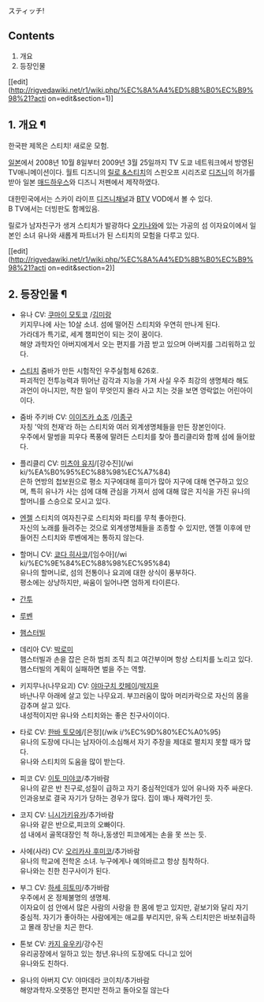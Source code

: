 スティッチ!

## Contents

    

1. 개요 
2. 등장인물 

[[edit](http://rigvedawiki.net/r1/wiki.php/%EC%8A%A4%ED%8B%B0%EC%B9%98%21?acti
on=edit&section=1)]

## 1. 개요 ¶

한국판 제목은 스티치! 새로운 모험.

  

[일본](%EC%9D%BC%EB%B3%B8.md)에서 2008년 10월 8일부터 2009년 3월 25일까지 TV 도쿄 네트워크에서
방영된 TV애니메이션이다. 월트 디즈니의 [릴로 &스티치](%EB%A6%B4%EB%A1%9C%20%26%20%EC%8A%A4%ED%8B%B0%EC%B9%98.md)의 스핀오프 시리즈로
[디즈니](%EB%94%94%EC%A6%88%EB%8B%88.md)의 허가를 받아 일본
[매드하우스](%EB%A7%A4%EB%93%9C%ED%95%98%EC%9A%B0%EC%8A%A4.md)와 디즈니 저펜에서 제작하였다.

  

대한민국에서는 스카이 라이프 [디즈니채널](%EB%94%94%EC%A6%88%EB%8B%88%20%EC%B1%84%EB%84%90.md)과 [BTV](B%20TV.md) VOD에서 볼 수 있다.  
B TV에서는 더빙판도 함께있음.

  

릴로가 남자친구가 생겨 스티치가 발광하다 [오키나와](%EC%98%A4%ED%82%A4%EB%82%98%EC%99%80.md)에 있는
가공의 섬 이자요이에서 일본인 소녀 유나와 새롭게 파트너가 된 스티치의 모험을 다루고 있다.

  

[[edit](http://rigvedawiki.net/r1/wiki.php/%EC%8A%A4%ED%8B%B0%EC%B9%98%21?acti
on=edit&section=2)]

## 2. 등장인물 ¶

  * 유나 
CV: [쿠마이 모토코](%EC%BF%A0%EB%A7%88%EC%9D%B4%20%EB%AA%A8%ED%86%A0%EC%BD%94.md)
/[김미랑](%EA%B9%80%EB%AF%B8%EB%9E%91.md)  
키지무나에 사는 10살 소녀. 섬에 떨어진 스티치와 우연히 만나게 된다.  
가라데가 특기로, 세계 챔피언이 되는 것이 꿈이다.  
해양 과학자인 아버지에게서 오는 편지를 가끔 받고 있으며 아버지를 그리워하고 있다.

  

  * [스티치](%EC%8A%A4%ED%8B%B0%EC%B9%98.md)
줌바가 만든 시험작인 우주실험체 626호.  
파괴적인 전투능력과 뛰어난 감각과 지능을 가져 사실 우주 최강의 생명체라 해도 과언이 아니지만, 착한 일이 무엇인지 몰라 사고 치는 것을
보면 영락없는 어린아이이다.

  

  * 줌바 주키바 
CV: [이이즈카 쇼조](%EC%9D%B4%EC%9D%B4%EC%A6%88%EC%B9%B4%20%EC%87%BC%EC%A1%B0.md)
/[이종구](%EC%9D%B4%EC%A2%85%EA%B5%AC.md)  
자칭 '악의 천재'라 하는 스티치와 여러 외계생명체들을 만든 장본인이다.  
우주에서 말썽을 피우다 폭풍에 말려든 스티치를 찾아 플리클리와 함께 섬에 들어왔다.

  

  * 플리클리
CV: [미츠야 유지](%EB%AF%B8%EC%B8%A0%EC%95%BC%20%EC%9C%A0%EC%A7%80.md)/[강수진](/wi
ki/%EA%B0%95%EC%88%98%EC%A7%84)  
은하 연방의 첩보원으로 평소 지구에대해 흥미가 많아 지구에 대해 연구하고 있으며, 특히 유나가 사는 섬에 대해 관심을 가져서 섬에 대해 많은
지식을 가진 유나의 할머니를 스승으로 모시고 있다.

  

  * [엔젤](%EC%97%94%EC%A0%A4%28%EC%8A%A4%ED%8B%B0%EC%B9%98%20%EC%8B%9C%EB%A6%AC%EC%A6%88%29.md)
스티치의 여자친구로 스티치와 파티를 무척 좋아한다.  
자신의 노래를 들려주는 것으로 외계생명체들을 조종할 수 있지만, 엔젤 이후에 만들어진 스티치와 루벤에게는 통하지 않는다.

  

  * 할머니
CV: [쿄다 히사코](%EC%BF%84%EB%8B%A4%20%ED%9E%88%EC%82%AC%EC%BD%94.md)/[임수아](/wi
ki/%EC%9E%84%EC%88%98%EC%95%84)  
유나의 할머니로, 섬의 전통이나 요괴에 대한 상식이 풍부하다.  
평소에는 상냥하지만, 싸움이 일어나면 엄하게 타이른다.

  

  * [간투](%EA%B0%84%ED%88%AC.md)
  * [루벤](%EB%A3%A8%EB%B2%A4%28%EC%8A%A4%ED%8B%B0%EC%B9%98%20%EC%8B%9C%EB%A6%AC%EC%A6%88%29.md)
  * [햄스터빌](%ED%96%84%EC%8A%A4%ED%84%B0%EB%B9%8C.md)
  * 데리아 
CV: [박로미](%EB%B0%95%EB%A1%9C%EB%AF%B8.md)  
햄스터빌과 손을 잡은 은하 범죄 조직 최고 여간부이며 항상 스티치를 노리고 있다.햄스터빌의 계획이 실패하면 벌을 주는 역할.

  

  * 키지무나(나무요괴)
CV: [야마구치 캇페이](%EC%95%BC%EB%A7%88%EA%B5%AC%EC%B9%98%20%EC%BA%87%ED%8E%98%EC%9D%B4.md)/[박지윤](%EB%B0%95%EC%A7%80%EC%9C%A4.md)  
바냔나무 아래에 살고 있는 나무요괴. 부끄러움이 많아 머리카락으로 자신의 몸을 감추며 살고 있다.  
내성적이지만 유나와 스티치와는 좋은 친구사이이다.

  

  * 타로
CV: [한바 토모에](%ED%95%9C%EB%B0%94%20%ED%86%A0%EB%AA%A8%EC%97%90.md)/[은정](/wik
i/%EC%9D%80%EC%A0%95)  
유나의 도장에 다니는 남자아이.소심해서 자기 주장을 제대로 펼치지 못할 때가 많다.  
유나와 스티치의 도움을 많이 받는다.

  

  * 피코
CV: [이토 미야코](%EC%9D%B4%ED%86%A0%20%EB%AF%B8%EC%95%BC%EC%BD%94.md)/추가바람  
유나의 같은 반 친구로,성질이 급하고 자기 중심적인데가 있어 유나와 자주 싸운다.  
인과응보로 결국 자기가 당하는 경우가 많다. 집이 꽤나 재력가인 듯.

  

  * 코지 
CV: [니시가키유카](%EB%8B%88%EC%8B%9C%EA%B0%80%ED%82%A4%20%EC%9C%A0%EC%B9%B4.md)/추가바람  
유나와 같은 반으로,피코의 오빠이다.  
섬 내에서 골목대장인 척 하나,동생인 피코에게는 손을 못 쓰는 듯.

  

  * 사에(사라)
CV: [오리카사 후미코](%EC%98%A4%EB%A6%AC%EC%B9%B4%EC%82%AC%20%ED%9B%84%EB%AF%B8%EC%BD%94.md)/추가바람  
유나의 학교에 전학온 소녀. 누구에게나 예의바르고 항상 침착하다.  
유나와는 친한 친구사이가 된다.

  

  * 부그
CV: [하세 히토미](%ED%95%98%EC%84%B8%20%ED%9E%88%ED%86%A0%EB%AF%B8.md)/추가바람  
우주에서 온 정체불명의 생명체.  
이자요이 섬 안에서 많은 사람의 사랑을 한 몸에 받고 있지만, 겉보기와 달리 자기 중심적. 자기가 좋아하는 사람에게는 애교를 부리지만, 유독
스티치만은 바보취급하고 몰래 장난을 치곤 한다.

  

  * 톤보
CV: [카지 유우키](%EC%B9%B4%EC%A7%80%20%EC%9C%A0%EC%9A%B0%ED%82%A4.md)/강수진  
유리공장에서 일하고 있는 청년.유나의 도장에도 다니고 있어  
유나와도 친하다.  

  * 유나의 아버지
CV: 야마데라 코이치/추가바람  
해양과학자.오랫동안 편지만 전하고 돌아오질 않는다

